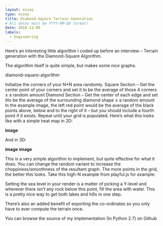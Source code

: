 ```yaml
---
layout: essay
type: essay
title: Diamond-Square Terrain Generation
# All dates must be YYYY-MM-DD format!
date: 2018-12-09
labels:
  - Engineering
---
```


Here’s an interesting little algorithm I coded up before an interview – Terrain generation with the Diamond-Square Algorithm.

The algorithm itself is quite simple, but makes some nice graphs.

diamond-square-algorithm

Initialize the corners of your N*N area randomly.
Square Section – Get the center point of your corners and set it to be the average of those 4 corners ± a random amount
Diamond Section – Get the center of each edge and set itto be the average of the surrounding diamond shape ± a random amount
In the example image, the left red point would be the average of the black points above, below and to the right of it – but you should include a fourth point if it exists.
Repeat until your grid is populated.
Here’s what this looks like with a simple heat map in 2D:

**image**


And in 3D:

**image**
**image**
 

This is a very simple algorithm to implement, but quite effective for what it does. You can change the random variant to increase the choppiness/smoothness of the resultant graph. The more points in the grid, the better this looks. Take this high-N example from playful.js for example:
 
Setting the sea level in your render is a matter of picking a Y-level and wherever there isn’t any rock below this point, fill the area with water. This is a pretty nice way to get both lakes and hills in one step.

There’s also an added benefit of exporting the co-ordinates so you only have to ever compute the terrain once.

You can browse the source of my implementation (In Python 2.7) on Github
